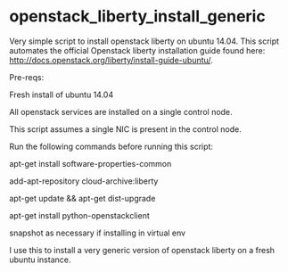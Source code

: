 # openstack_liberty_install_generic
Very simple script to install openstack liberty on ubuntu 14.04. This script automates the official Openstack liberty installation guide found here: http://docs.openstack.org/liberty/install-guide-ubuntu/. 

 Pre-reqs:

 Fresh install of ubuntu 14.04

 All openstack services are installed on a single control node.

 This script assumes a single NIC is present in the control node. 


 Run the following commands before running this script:

 apt-get install software-properties-common

 add-apt-repository cloud-archive:liberty

 apt-get update && apt-get dist-upgrade

 apt-get install python-openstackclient
 

 snapshot as necessary if installing in virtual env

I use this to install a very generic version of openstack liberty on a fresh ubuntu instance. 

